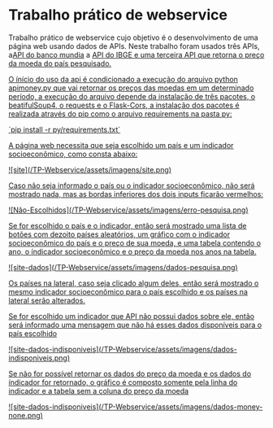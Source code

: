 # Trabalho prático de webservice
<p>Trabalho prático de webservice cujo objetivo é o desenvolvimento de uma página web usando dados de APIs. Neste trabalho foram usados três APIs, a<a href="https://datahelpdesk.worldbank.org/knowledgebase/topics/125589-developer-information">API do banco mundia</a> a <a href="https://servicodados.ibge.gov.br/api/docs/paises">API do IBGE e uma terceira API que retorna o preço da moeda do país pesquisado.</p>
<p>O ínício do uso da api é condicionado a execução do arquivo python <italic>apimoney.py</italic> que vai retornar os preços das moedas em um determinado período, a execução do arquivo depende da instalação de três pacotes, o <italic>beatifulSoup4</italic>, o <italic>requests</italic> e o <italic>Flask-Cors</italic>, a instalação dos pacotes é realizada através do pip como o arquivo requirements na pasta <italic>py</italic>:</p>
<p>`pip install -r py/requirements.txt`</p>
<p>A página web necessita que seja escolhido um país e um indicador socioeconômico, como consta abaixo:</p>
![site](/TP-Webservice/assets/imagens/site.png)
<p>Caso não seja informado o país ou o indicador socioeconômico, não será mostrado nada, mas as bordas inferiores dos dois inputs ficarão vermelhos:</p>
![Não-Escolhidos](/TP-Webservice/assets/imagens/erro-pesquisa.png)
<p>Se for escolhido o país e o indicador, então será mostrado uma lista de botões com dezoito países aleatórios, um gráfico com o indicador socioeconômico do país e o preço de sua moeda, e uma tabela contendo o ano, o índicador socioeconômico e o preço da moeda nos anos na tabela.</p> 
![site-dados](/TP-Webservice/assets/imagens/dados-pesquisa.png)
<p>Os países na lateral, caso seja clicado algum deles, então será mostrado o mesmo indicador socioeconômico para o país escolhido e os países na lateral serão alterados.</p>
<p>Se for escolhido um indicador que API não possui dados sobre ele, então será informado uma mensagem que não há esses dados disponíveis para o país escolhido</p>
![site-dados-indisponiveis](/TP-Webservice/assets/imagens/dados-indisponiveis.png)
<p>Se não for possível retornar os dados do preço da moeda e os dados do índicador for retornado, o gráfico é composto somente pela linha do indicador e a tabela sem a coluna do preço da moeda</p>
![site-dados-indisponiveis](/TP-Webservice/assets/imagens/dados-money-none.png)
